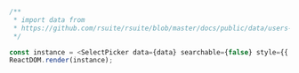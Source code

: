 <!--start-code-->

```js
/**
 * import data from
 * https://github.com/rsuite/rsuite/blob/master/docs/public/data/users-role.json
 */

const instance = <SelectPicker data={data} searchable={false} style={{ width: 224 }} />;
ReactDOM.render(instance);
```

<!--end-code-->
